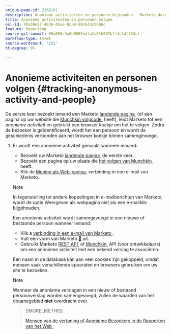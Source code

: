 ```yaml
---
unique-page-id: 2360181
description: Anonieme activiteiten en personen bijhouden - Marketo-documenten - Productdocumentatie
title: Anonieme activiteiten en personen volgen
exl-id: 95a39e57-4636-4bae-8ca8-00cb43cb566c
feature: Reporting
source-git-commit: 09a656c3a0d0002edfa1a61b987bff4c1dff33cf
workflow-type: tm+mt
source-wordcount: '221'
ht-degree: 0%

---
```


# Anonieme activiteiten en personen volgen {#tracking-anonymous-activity-and-people}

De eerste keer bezoekt iemand een Marketo [&#x200B; landende pagina &#x200B;](/help/marketo/product-docs/demand-generation/landing-pages/free-form-landing-pages/create-a-free-form-landing-page.md) (of een pagina op uw website die [&#x200B; Munchkin volgcode &#x200B;](/help/marketo/product-docs/administration/additional-integrations/add-munchkin-tracking-code-to-your-website.md) heeft), leidt Marketo tot een _anonieme activiteit_ en gebruikt een browser koekje om het te volgen. Zodra de bezoeker is geïdentificeerd, wordt het een persoon en wordt de geschiedenis verbonden aan het browser koekje binnen samengevoegd.

1. Er wordt een anonieme activiteit gemaakt wanneer iemand:

   * Bezoekt uw Marketo [&#x200B; landende pagina &#x200B;](/help/marketo/product-docs/demand-generation/landing-pages/free-form-landing-pages/create-a-free-form-landing-page.md) de eerste keer.
   * Bezoekt een pagina op uw plaats die [&#x200B; het volgen van Munchkin &#x200B;](/help/marketo/product-docs/administration/additional-integrations/add-munchkin-tracking-code-to-your-website.md) heeft.
   * Klik de [&#x200B; Mening als Web-pagina &#x200B;](/help/marketo/product-docs/email-marketing/general/functions-in-the-editor/add-a-view-as-web-page-link-to-an-email.md) verbinding in een e-mail van Marketo.

   >[!NOTE]
   >
   >In tegenstelling tot andere koppelingen in e-mailberichten van Marketo, wordt de optie Weergeven als webpagina niet als een e-mailklik bijgehouden.

   Een anonieme activiteit wordt samengevoegd in een nieuwe of bestaande persoon wanneer iemand:

   * Klik a [&#x200B; verbinding in een e-mail van Marketo &#x200B;](/help/marketo/product-docs/email-marketing/general/using-tokens/add-tokens-to-an-email-link.md).
   * Vult een vorm van Marketo [&#128279;](/help/marketo/product-docs/demand-generation/forms/creating-a-form/create-a-form.md) uit.
   * Gebruikt Marketo [&#x200B; REST API &#x200B;](https://experienceleague.adobe.com/nl/docs/marketo-developer/marketo/rest/lead-database/leads) of [&#x200B; Munchkin &#x200B;](https://experienceleague.adobe.com/nl/docs/marketo-developer/marketo/javascriptapi/leadtracking/lead-tracking) API (voor ontwikkelaars) om een anonieme activiteit met een bekend verslag te associëren.

   Eén naam in de database kan aan veel cookies zijn gekoppeld, omdat mensen vaak verschillende apparaten en browsers gebruiken om uw site te bezoeken.

   >[!NOTE]
   >
   >Wanneer de anonieme verslagen in een nieuw of bestaand persoonverslag worden samengevoegd, zullen de waarden van het douanegebied **niet** overdracht over.

   >[!MORELIKETHIS]
   >
   >[&#x200B; Mensen van de vertoning of Anonieme Bezoekers in de Rapporten van het Web &#x200B;](/help/marketo/product-docs/reporting/basic-reporting/report-activity/display-people-or-anonymous-visitors-in-web-reports.md)
